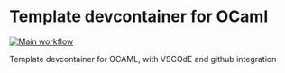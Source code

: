 # Template devcontainer for OCaml

[![Main workflow](https://github.com/TheCBaH/devcontainer_ocaml/workflows/CI/badge.svg?branch=devel)](https://github.com/TheCBaH/devcontainer_ocaml/actions)

Template devcontainer for OCAML, with VSCOdE and github integration
